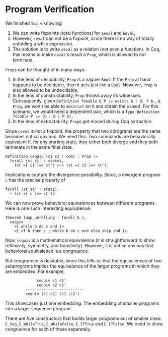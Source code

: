 # Program Verification

We finished `Imp.v` knowing:
1. We can write fixpoints (total functions) for `aeval` and `beval`,
2. However, `ceval` can not be a fixpoint, since 
there is no way of totally unfolding a while expression.
3. The solution is to write `ceval` as a relation (not even a function).
In Coq, this means to make `ceval`'s result a `Prop`, which is allowed
to not terminate.

`Prop`s can be thought of in many ways:
1. In the lens of decidability, `Prop` is a vaguer `Bool`: If the `Prop`
at hand happens to be decidable, then it acts just like a `Bool`. However,
`Prop` is also allowed to be undecidable,
2. In the lens of constructability, `Prop` throws away its witnesses.
Consequently, given `Definition fooable B P := exists b : B, P b.`, a `Prop`,
we won't be able to `destruct` on it and obtain the `b` used. For this scenario,
we would need a dependent pair, which is a `Type`: `Definition fooable P := {b : B | P b}.`
3. In the lens of extractability. `Prop`s get erased during Coq extraction.

Since `ceval` is not a fixpoint, the property that two cprograms are the same
becomes not so obvious. We need this: Two commands are behaviorally equivalent
if, for any starting state, they either both diverge and they both terminate in the
same final state.

```coq
Definition cequiv (c1 c2 : com) : Prop :=
  forall (st st' : state),
    (st =[ c1 ]=> st') <-> (st =[ c2 ]=> st').
```

Implications capture the divergence possibility. Since, a divergent program `c` 
has the precise property of
```coq
forall (st st' : state),
  ~ (st =[ c ]=> st')å
```

We can now prove behavioral equivalences between different programs. Here is one such interesting 
equivalence:
```coq
Theorem loop_unrolling : forall b c,
  cequiv
    <{ while b do c end }>
    <{ if b then c ; while b do c end else skip end }>.
```

Now, `cequiv` is a mathematical equivalence (it is straightforward to show reflexivity, 
symmetry, and transtivity). However, it is not so obvious that behavioral equivalence
is a congruence.

But congruence is desirable, since this tells us that the equivalences of two subprograms implies
the equivalence of the larger programs in which they are embedded. For example,
```
              cequiv c1 c1'
              cequiv c2 c2'
         --------------------------
         cequiv (c1;c2) (c1';c2')
```
This showcases just one embedding: The embedding of smaller programs into a larger sequence program.

There are five constructors that builds larger programs out of smaller ones: `E_Seq`, `E_WhileTrue`, `E_WhileFalse`,
`E_IfTrue` and `E_IfFalse`. We need to show congruence for each of these separately.